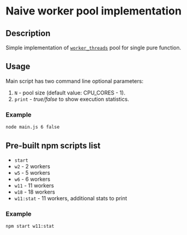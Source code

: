 # Naive worker pool implementation

## Description
Simple implementation of [`worker_threads`](https://nodejs.org/api/worker_threads.html) pool for single pure function.

## Usage
Main script has two command line optional parameters:  
1. `N` - pool size (default value: CPU_CORES - 1).
2. `print` - *true/false* to show execution statistics.

### Example 
`node main.js 6 false`

## Pre-built npm scripts list
- `start`
- `w2` - 2 workers
- `w5` - 5 workers
- `w6` - 6 workers
- `w11` - 11 workers
- `w18` - 18 workers
- `w11:stat` - 11 workers, additional stats to print
### Example
`npm start w11:stat`
